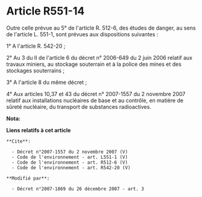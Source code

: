 # Article R551-14

Outre celle prévue au 5° de l'article R. 512-6, des études de danger, au sens de l'article L. 551-1, sont prévues aux
dispositions suivantes : 

1° A l'article R. 542-20 ; 

2° Au 3 du II de l'article 6 du décret n° 2006-649 du 2 juin 2006 relatif aux travaux miniers, au stockage souterrain et à la
police des mines et des stockages souterrains ; 

3° A l'article 8 du même décret ; 

4° Aux articles 10,37 et 43 du décret n° 2007-1557 du 2 novembre 2007 relatif aux installations nucléaires de base et au
contrôle, en matière de sûreté nucléaire, du transport de substances radioactives.

**Nota:**



**Liens relatifs à cet article**

	**Cite**:

	  - Décret n°2007-1557 du 2 novembre 2007 (V)
	  - Code de l'environnement - art. L551-1 (V)
	  - Code de l'environnement - art. R512-6 (V)
	  - Code de l'environnement - art. R542-20 (V)

	**Modifié par**:

	  - Décret n°2007-1869 du 26 décembre 2007 - art. 3

